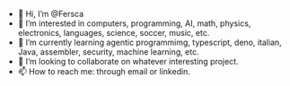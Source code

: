 - 👋 Hi, I’m @Fersca
- 👀 I’m interested in computers, programming, AI, math, physics, electronics, languages, science, soccer, music, etc.
- 🌱 I’m currently learning agentic programmimg, typescript, deno, italian, Java, assembler, security, machine learning, etc.
- 💞️ I’m looking to collaborate on whatever interesting project.
- 📫 How to reach me: through email or linkedin.

<!---
Fersca/Fersca is a ✨ special ✨ repository because its `README.md` (this file) appears on your GitHub profile.
You can click the Preview link to take a look at your changes.
--->
